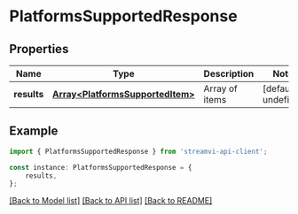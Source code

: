 # PlatformsSupportedResponse


## Properties

Name | Type | Description | Notes
------------ | ------------- | ------------- | -------------
**results** | [**Array&lt;PlatformsSupportedItem&gt;**](PlatformsSupportedItem.md) | Array of items | [default to undefined]

## Example

```typescript
import { PlatformsSupportedResponse } from 'streamvi-api-client';

const instance: PlatformsSupportedResponse = {
    results,
};
```

[[Back to Model list]](../README.md#documentation-for-models) [[Back to API list]](../README.md#documentation-for-api-endpoints) [[Back to README]](../README.md)
